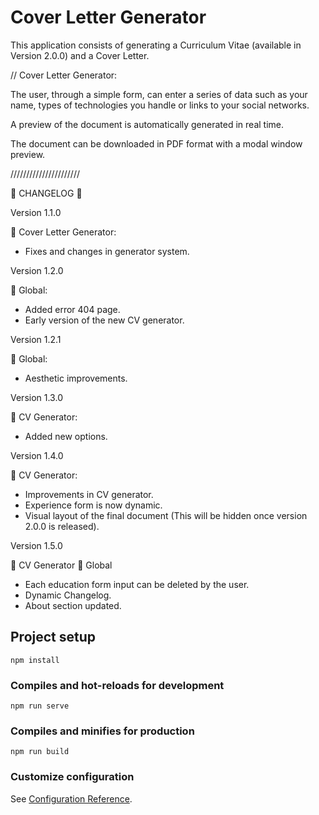 # Cover Letter Generator

This application consists of generating a Curriculum Vitae (available in Version 2.0.0) and a Cover Letter.

// Cover Letter Generator: 

The user, through a simple form, can enter a series of data such as your name, types of technologies you handle or links to your social networks.

A preview of the document is automatically generated in real time. 

The document can be downloaded in PDF format with a modal window preview.

//////////////////////

:memo: CHANGELOG :memo:

Version 1.1.0

:blue_book: Cover Letter Generator:

* Fixes and changes in generator system.

Version 1.2.0

:orange_book: Global:

* Added error 404 page.
* Early version of the new CV generator.

Version 1.2.1

:orange_book: Global: 

* Aesthetic improvements.

Version 1.3.0

:green_book: CV Generator: 

* Added new options.

Version 1.4.0 

:green_book: CV Generator: 

* Improvements in CV generator. 
* Experience form is now dynamic.
* Visual layout of the final document (This will be hidden once version 2.0.0 is released).

Version 1.5.0 

:green_book: CV Generator 
:orange_book: Global 

* Each education form input can be deleted by the user.
* Dynamic Changelog.
* About section updated.

## Project setup
```
npm install
```

### Compiles and hot-reloads for development
```
npm run serve
```

### Compiles and minifies for production
```
npm run build
```

### Customize configuration
See [Configuration Reference](https://cli.vuejs.org/config/).
